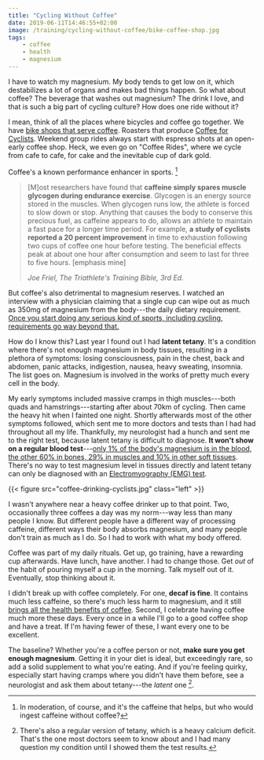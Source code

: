 ```yaml
---
title: "Cycling Without Coffee"
date: 2019-06-11T14:46:55+02:00
image: /training/cycling-without-coffee/bike-coffee-shop.jpg
tags:
    - coffee
    - health
    - magnesium
---
```


I have to watch my magnesium. My body tends to get low on it, which destabilizes a lot of organs and makes bad things happen. So what about coffee? The beverage that washes out magnesium? The drink I love, and that is such a big part of cycling culture? How does one ride without it?

<!--more-->

I mean, think of all the places where bicycles and coffee go together. We have [bike shops that serve coffee](http://kolarski.eu/cafe-kolarski/). Roasters that produce [Coffee for Cyclists](https://kawadlakolarzy.pl). Weekend group rides always start with espresso shots at an open-early coffee shop. Heck, we even go on "Coffee Rides", where we cycle from cafe to cafe, for cake and the inevitable cup of dark gold.

Coffee's a known performance enhancer in sports. [^1]

> [M]ost researchers have found that **caffeine simply spares muscle glycogen during endurance exercise**. Glycogen is an energy source stored in the muscles. When glycogen runs low, the athlete is forced to slow down or stop. Anything that causes the body to conserve this precious fuel, as caffeine appears to do, allows an athlete to maintain a fast pace for a longer time period. For example, **a study of cyclists reported a 20 percent improvement** in time to exhaustion following two cups of coffee one hour before testing. The beneficial effects peak at about one hour after consumption and seem to last for three to five hours. [emphasis mine]
>
> <cite>Joe Friel, The Triathlete's Training Bible, 3rd Ed.</cite>

But coffee's also detrimental to magnesium reserves. I watched an interview with a physician claiming that a single cup can wipe out as much as 350mg of magnesium from the body---the daily dietary requirement. [Once you start doing any serious kind of sports, including cycling, requirements go way beyond that.](https://www.triathlete.com/2015/01/nutrition/why-endurance-athletes-need-magnesium_10168)

How do I know this? Last year I found out I had **latent tetany**. It's a condition where there's not enough magnesium in body tissues, resulting in a plethora of symptoms: losing consciousness, pain in the chest, back and abdomen, panic attacks, indigestion, nausea, heavy sweating, insomnia. The list goes on. Magnesium is involved in the works of pretty much every cell in the body.

My early symptoms included massive cramps in thigh muscles---both quads and hamstrings---starting after about 70km of cycling. Then came the heavy hit when I fainted one night. Shortly afterwards most of the other symptoms followed, which sent me to more doctors and tests than I had had throughout all my life. Thankfully, my neurologist had a hunch and sent me to the right test, because latent tetany is difficult to diagnose. **It won't show on a regular blood test**---[only 1% of the body's magnesium is in the blood, the other 60% in bones, 29% in muscles and 10% in other soft tissues](https://emg-neurolog.pl/magnesium-in-neurologist-practice/). There's no way to test magnesium level in tissues directly and latent tetany can only be diagnosed with an [Electromyography (EMG) test](https://www.mayoclinic.org/tests-procedures/emg/about/pac-20393913).

{{< figure src="coffee-drinking-cyclists.jpg" class="left" >}}

I wasn't anywhere near a heavy coffee drinker up to that point. Two, occasionally three coffees a day was my norm---way less than many people I know. But different people have a different way of processing caffeine, different ways their body absorbs magnesium, and many people don't train as much as I do. So I had to work with what my body offered.

Coffee was part of my daily rituals. Get up, go training, have a rewarding cup afterwards. Have lunch, have another. I had to change those. Get *out* of the habit of pouring myself a cup in the morning. Talk myself out of it. Eventually, stop thinking about it.

I didn't break up with coffee completely. For one, **decaf is fine**. It contains much less caffeine, so there's much less harm to magnesium, and it still [brings all the health benefits of coffee](https://jamanetwork.com/journals/jamainternalmedicine/article-abstract/2686145). Second, I celebrate having coffee much more these days. Every once in a while I'll go to a good coffee shop and have a treat. If I'm having fewer of these, I want every one to be excellent.

The baseline? Whether you're a coffee person or not, **make sure you get enough magnesium**. Getting it in your diet is ideal, but exceedingly rare, so add a solid supplement to what you're eating. And if you're feeling quirky, especially start having cramps where you didn't have them before, see a neurologist and ask them about tetany---the *latent* one [^2].


[^1]: In moderation, of course, and it's the caffeine that helps, but who would ingest caffeine without coffee?
[^2]: There's also a regular version of tetany, which is a heavy calcium deficit. That's the one most doctors seem to know about and I had many question my condition until I showed them the test results.
